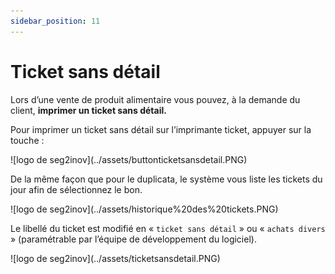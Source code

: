 ```yaml
---
sidebar_position: 11
---
```


# Ticket sans détail


Lors d’une vente de produit alimentaire vous pouvez, à la demande du client, **imprimer un ticket sans détail.**


Pour imprimer un ticket sans détail sur l’imprimante ticket, appuyer sur la touche :

<div className="contenaireImg">
    ![logo de seg2inov](../assets/buttonticketsansdetail.PNG)
</div>

De la même façon que pour le duplicata, le système vous liste les tickets du jour afin de sélectionnez le bon.


<div className="contenaireImg">
    ![logo de seg2inov](../assets/historique%20des%20tickets.PNG)
</div>

Le libellé du ticket est modifié en « ```ticket sans détail``` » ou « ```achats divers``` » (paramétrable par l’équipe de développement du logiciel).

<div className="contenaireImg">
    ![logo de seg2inov](../assets/ticketsansdetail.PNG)
</div>

